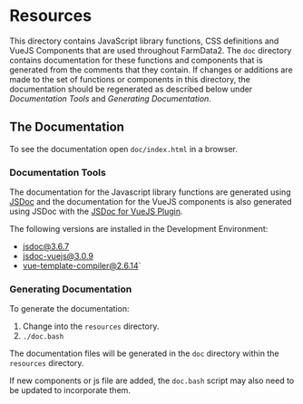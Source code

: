 # Resources

This directory contains JavaScript library functions, CSS definitions and VueJS Components that are used throughout FarmData2.  The `doc` directory contains documentation for these functions and components that is generated from the comments that they contain.  If changes or additions are made to the set of functions or components in this directory, the documentation should be regenerated as described below under _Documentation Tools_ and _Generating Documentation_.

## The Documentation

To see the documentation open `doc/index.html` in a browser.

### Documentation Tools

The documentation for the Javascript library functions are generated using [JSDoc](https://github.com/jsdoc/jsdoc) and the documentation for the VueJS components is also generated using JSDoc with the [JSDoc for VueJS Plugin](https://github.com/Kocal/jsdoc-vuejs/tree/3.x).

The following versions are installed in the Development Environment:

* jsdoc@3.6.7 
* jsdoc-vuejs@3.0.9 
* vue-template-compiler@2.6.14`

### Generating Documentation

To generate the documentation:

1. Change into the `resources` directory.
2. `./doc.bash`

The documentation files will be generated in the `doc` directory within the `resources` directory.

If new components or js file are added, the `doc.bash` script may also need to be updated to incorporate them.
